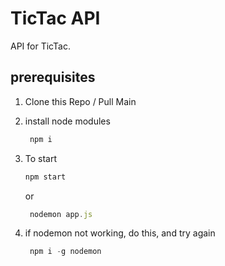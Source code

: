 # TicTac API

API for TicTac.

## prerequisites

1. Clone this Repo / Pull Main
2. install node modules

   ```js
    npm i
   ```

3. To start

    ```js
    npm start
   ```

   or

   ```js
    nodemon app.js
   ```

4. if nodemon not working, do this, and try again

   ```js
    npm i -g nodemon
   ```

